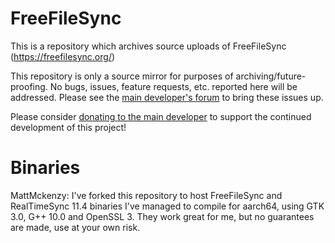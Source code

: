 # FreeFileSync
This is a repository which archives source uploads of FreeFileSync (https://freefilesync.org/)

This repository is only a source mirror for purposes of archiving/future-proofing. No bugs, issues, feature requests, etc. reported here will be addressed. Please see the [main developer's forum](https://freefilesync.org/forum) to bring these issues up.

Please consider [donating to the main developer](https://freefilesync.org/donate.php) to support the continued development of this project!

# Binaries
MattMckenzy: I've forked this repository to host FreeFileSync and RealTimeSync 11.4 binaries I've managed to compile for aarch64, using GTK 3.0, G++ 10.0 and OpenSSL 3. They work great for me, but no guarantees are made, use at your own risk.
